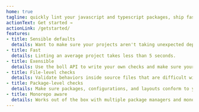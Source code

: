 ```yaml
---
home: true
tagline: quickly lint your javascript and typescript packages, ship faster.
actionText: Get started →
actionLink: /getstarted/
features:
- title: Sensible defaults
  details: Want to make sure your projects aren't taking unexpected dependencies? Standardize on proper `import` behaviors? It's all good to go out of the box.
- title: Fast
  details: Linting an average project takes less than 5 seconds.
- title: Exensible
  details: Use the boll API to write your own checks and make sure your repository behaves as you expect.
- title: File-level checks
  details: Validate behaviors inside source files that are difficult with other linters.
- title: Package-level checks
  details: Make sure packages, configurations, and layouts conform to your expectations.
- title: Monorepo aware
  details: Works out of the box with multiple package managers and monorepo orchestrators.
---
```

